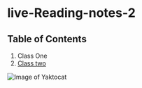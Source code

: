 # live-Reading-notes-2



## Table of Contents
1. Class One
2. [Class two](/classtwo.md)

![Image of Yaktocat](https://octodex.github.com/images/yaktocat.png)
